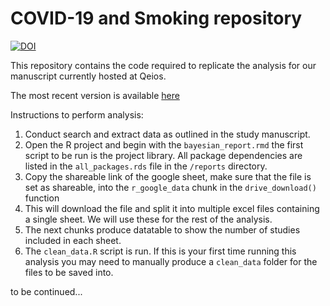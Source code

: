 # COVID-19 and Smoking repository
[![DOI](https://zenodo.org/badge/290467489.svg)](https://zenodo.org/badge/latestdoi/290467489)

This repository contains the code required to replicate the analysis for our manuscript currently hosted at Qeios.

The most recent version is available [here](https://www.qeios.com/read/latest-UJR2AW)

Instructions to perform analysis:

  1. Conduct search and extract data as outlined in the study manuscript.
  2. Open the R project and begin with the `bayesian_report.rmd` the first script to be run is the project library. All package dependencies are listed in the `all_packages.rds` file in the `/reports` directory.
  3. Copy the shareable link of the google sheet, make sure that the file is set as shareable, into the `r_google_data` chunk in the `drive_download()` function
  4. This will download the file and split it into multiple excel files containing a single sheet. We will use these for the rest of the analysis.
  5. The next chunks produce datatable to show the number of studies included in each sheet.
  6. The `clean_data.R` script is run. If this is your first time running this analysis you may need to manually produce a `clean_data` folder for the files to be saved into.

to be continued...
